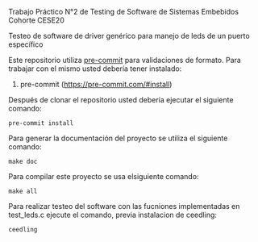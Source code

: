 Trabajo Práctico N°2 de Testing de Software de Sistemas Embebidos
Cohorte CESE20

Testeo de software de driver genérico para manejo de leds de un puerto específico

Este repositorio utiliza [pre-commit](https://pre-commit.com) para validaciones de formato. Para trabajar con el mismo usted debería tener instalado:

1. pre-commit (https://pre-commit.com/#install)

Después de clonar el repositorio usted debería ejecutar el siguiente comando:

```
pre-commit install
```

Para generar la documentación del proyecto se utiliza el siguiente comando:

```
make doc
```

Para compilar este proyecto se usa elsiguiente comando:

```
make all
```
Para realizar testeo del software con las fucniones implementadas en test_leds.c ejecute el comando, previa instalacion de ceedling:

```
ceedling